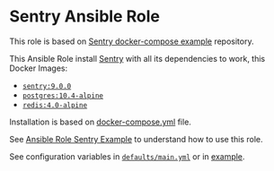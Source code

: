 # Sentry Ansible Role

This role is based on [Sentry docker-compose example](https://github.com/Its-Alex/sentry-docker-example) repository.

This Ansible Role install [Sentry](https://sentry.io) with all its dependencies to work, this Docker Images:

- [`sentry:9.0.0`](https://hub.docker.com/_/sentry/)
- [`postgres:10.4-alpine`](https://hub.docker.com/_/postgres/)
- [`redis:4.0-alpine`](https://hub.docker.com/_/redis/)

Installation is based on [docker-compose.yml](templates/docker-compose.yml) file.

See [Ansible Role Sentry Example](https://github.com/harobed/ansible-role-sentry-example) to understand how to use this role.

See configuration variables in [`defaults/main.yml`](defaults/main.yml) or in [example](https://github.com/harobed/ansible-role-sentry-example/blob/master/inventory/group_vars/all.yml).
